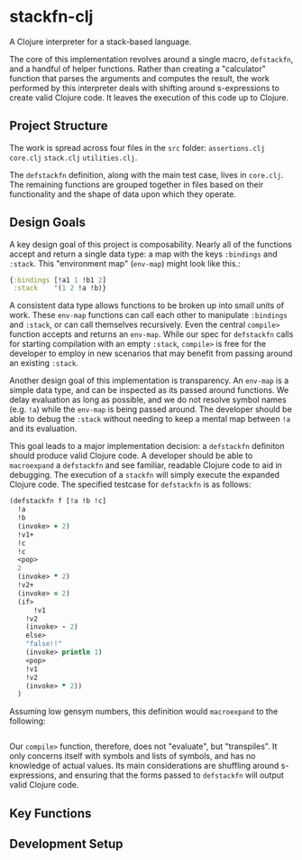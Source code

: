 # stackfn-clj
A Clojure interpreter for a stack-based language.

The core of this implementation revolves around a single macro, `defstackfn`, and a handful of helper functions. Rather than creating a "calculator" function that parses the arguments and computes the result, the work performed by this interpreter deals with shifting around s-expressions to create valid Clojure code. It leaves the execution of this code up to Clojure.

## Project Structure

The work is spread across four files in the `src` folder:
`assertions.clj`
`core.clj`
`stack.clj`
`utilities.clj`.

The `defstackfn` definition, along with the main test case, lives in `core.clj`. The remaining functions are grouped together in files based on their functionality and the shape of data upon which they operate.

## Design Goals

A key design goal of this project is composability. Nearly all of the functions accept and return a single data type: a map with the keys `:bindings` and `:stack`. This "environment map" (`env-map`) might look like this.:
```clj
{:bindings [!a1 1 !b1 2]
 :stack    '(1 2 !a !b)}
```

A consistent data type allows functions to be broken up into small units of work. These `env-map` functions can call each other to manipulate `:bindings` and `:stack`, or can call themselves recursively. Even the central `compile>` function accepts and returns an `env-map`. While our spec for `defstackfn` calls for starting compilation with an empty `:stack`, `compile>` is free for the developer to employ in new scenarios that may benefit from passing around an existing `:stack`.

Another design goal of this implementation is transparency. An `env-map` is a simple data type, and can be inspected as its passed around functions. We delay evaluation as long as possible, and we do not resolve symbol names (e.g. `!a`) while the `env-map` is being passed around. The developer should be able to debug the `:stack` without needing to keep a mental map between `!a` and its evaluation.

This goal leads to a major implementation decision: a `defstackfn` definiton should produce valid Clojure code. A developer should be able to `macroexpand` a `defstackfn` and see familiar, readable Clojure code to aid in debugging. The execution of a `stackfn` will simply execute the expanded Clojure code. The specified testcase for `defstackfn` is as follows:

```clj
(defstackfn f [!a !b !c]
  !a
  !b
  (invoke> + 2)
  !v1+
  !c
  !c
  <pop>
  2
  (invoke> * 2)
  !v2+
  (invoke> = 2)
  (if>
      !v1
    !v2
    (invoke> - 2)
    else>
    "false!!"
    (invoke> println 1)
    <pop>
    !v1
    !v2
    (invoke> * 2))
  )
```

Assuming low gensym numbers, this definition would `macroexpand` to the following:

```clj

```

Our `compile>` function, therefore, does not "evaluate", but "transpiles". It only concerns itself with symbols and lists of symbols, and has no knowledge of actual values. Its main considerations are shuffling around s-expressions, and ensuring that the forms passed to `defstackfn` will output valid Clojure code.

## Key Functions

## Development Setup
